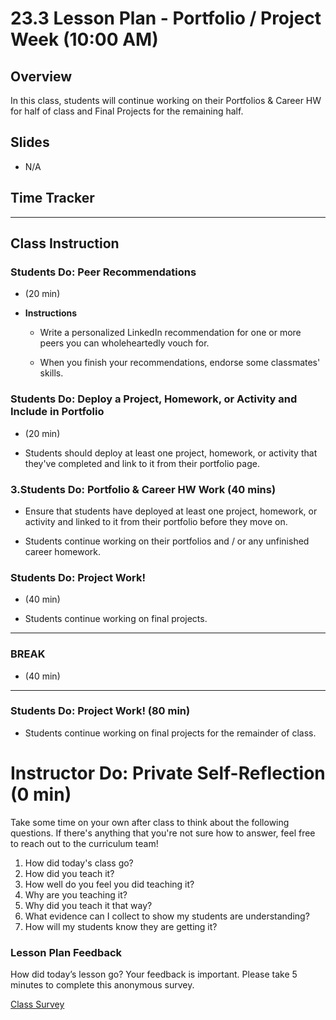 # 23.3 Lesson Plan - Portfolio / Project Week (10:00 AM)

## Overview

In this class, students will continue working on their Portfolios & Career HW for half of class and Final Projects for the remaining half.

## Slides

* N/A

## Time Tracker

- - -

## Class Instruction

### Students Do: Peer Recommendations

 - (20 min)

* **Instructions**

  * Write a personalized LinkedIn recommendation for one or more peers you can wholeheartedly vouch for.

  * When you finish your recommendations, endorse some classmates' skills.

### Students Do: Deploy a Project, Homework, or Activity and Include in Portfolio

 - (20 min)

* Students should deploy at least one project, homework, or activity that they've completed and link to it from their portfolio page.

### 3.Students Do:  Portfolio & Career HW Work (40 mins)

* Ensure that students have deployed at least one project, homework, or activity and linked to it from their portfolio before they move on.

* Students continue working on their portfolios and / or any unfinished career homework.

### Students Do: Project Work!

 - (40 min)

* Students continue working on final projects.

- - -

### BREAK

 - (40 min)

- - -

### Students Do: Project Work! (80 min)

* Students continue working on final projects for the remainder of class.

# Instructor Do: Private Self-Reflection (0 min)

Take some time on your own after class to think about the following questions. If there's anything that you're not sure how to answer, feel free to reach out to the curriculum team!

1. How did today's class go?
2. How did you teach it?
3. How well do you feel you did teaching it?
4. Why are you teaching it?
5. Why did you teach it that way?
6. What evidence can I collect to show my students are understanding?
7. How will my students know they are getting it?

### Lesson Plan Feedback

How did today’s lesson go? Your feedback is important. Please take 5 minutes to complete this anonymous survey.

[Class Survey](https://forms.gle/nYLbt6NZUNJMJ1h38)
